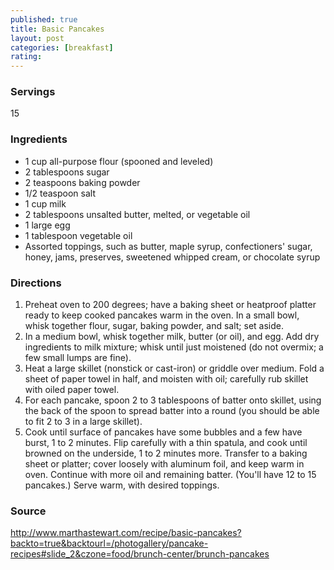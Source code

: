 ```yaml
---
published: true
title: Basic Pancakes
layout: post
categories: [breakfast]
rating: 
---
```

### Servings
15

### Ingredients
- 1 cup all-purpose flour (spooned and leveled)
- 2 tablespoons sugar
- 2 teaspoons baking powder
- 1/2 teaspoon salt
- 1 cup milk
- 2 tablespoons unsalted butter, melted, or vegetable oil
- 1 large egg
- 1 tablespoon vegetable oil
- Assorted toppings, such as butter, maple syrup, confectioners' sugar, honey, jams, preserves, sweetened whipped cream, or chocolate syrup


### Directions
1. Preheat oven to 200 degrees; have a baking sheet or heatproof platter ready to keep cooked pancakes warm in the oven. In a small bowl, whisk together flour, sugar, baking powder, and salt; set aside.
2. In a medium bowl, whisk together milk, butter (or oil), and egg. Add dry ingredients to milk mixture; whisk until just moistened (do not overmix; a few small lumps are fine).
3. Heat a large skillet (nonstick or cast-iron) or griddle over medium. Fold a sheet of paper towel in half, and moisten with oil; carefully rub skillet with oiled paper towel.
4. For each pancake, spoon 2 to 3 tablespoons of batter onto skillet, using the back of the spoon to spread batter into a round (you should be able to fit 2 to 3 in a large skillet).
5. Cook until surface of pancakes have some bubbles and a few have burst, 1 to 2 minutes. Flip carefully with a thin spatula, and cook until browned on the underside, 1 to 2 minutes more. Transfer to a baking sheet or platter; cover loosely with aluminum foil, and keep warm in oven. Continue with more oil and remaining batter. (You'll have 12 to 15 pancakes.) Serve warm, with desired toppings.

### Source
<a href="http://www.marthastewart.com/recipe/basic-pancakes?backto=true&backtourl=/photogallery/pancake-recipes#slide_2&czone=food/brunch-center/brunch-pancakes" target="new">http://www.marthastewart.com/recipe/basic-pancakes?backto=true&backtourl=/photogallery/pancake-recipes#slide_2&czone=food/brunch-center/brunch-pancakes</a>

